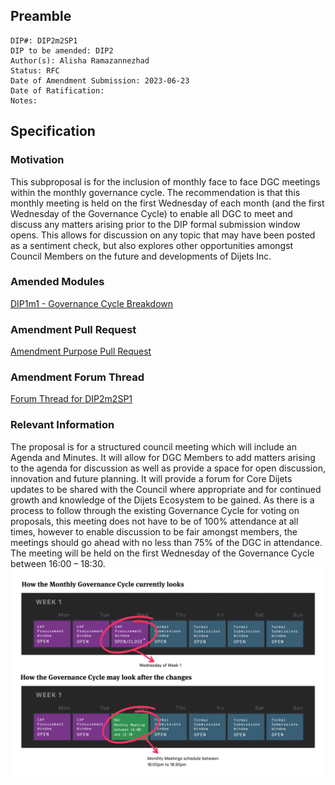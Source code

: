 ## Preamble

```
DIP#: DIP2m2SP1  
DIP to be amended: DIP2  
Author(s): Alisha Ramazannezhad  
Status: RFC  
Date of Amendment Submission: 2023-06-23  
Date of Ratification:  
Notes: 
```
## Specification

### Motivation

This subproposal is for the inclusion of monthly face to face DGC meetings within the monthly governance cycle. The recommendation is that this monthly meeting is held on the first Wednesday of each month (and the first Wednesday of the Governance Cycle) to enable all DGC to meet and discuss any matters arising prior to the DIP formal submission window opens. This allows for discussion on any topic that may have been posted as a sentiment check, but also explores other opportunities amongst Council Members on the future and developments of Dijets Inc. 

### Amended Modules

[DIP1m1 - Governance Cycle Breakdown](https://github.com/Dijets-Inc/dips/blob/master/DIP1/dip1.md#dip1m1-governance-cycle-breakdown)

### Amendment Pull Request

[Amendment Purpose Pull Request](https://github.com/Dijets-Inc/dips/pull/1)

### Amendment Forum Thread

[Forum Thread for DIP2m2SP1](https://forum.dijets.io/t/rfc-monthly-dgc-member-meetings/67/3)

### Relevant Information

The proposal is for a structured council meeting which will include an Agenda and Minutes. It will allow for DGC Members to add matters arising to the agenda for discussion as well as provide a space for open discussion, innovation and future planning. It will provide a forum for Core Dijets updates to be shared with the Council where appropriate and for continued growth and knowledge of the Dijets Ecosystem to be gained. 
As there is a process to follow through the existing Governance Cycle for voting on proposals, this meeting does not have to be of 100% attendance at all times, however to enable discussion to be fair amongst members, the meetings should go ahead with no less than 75% of the DGC in attendance. 
The meeting will be held on the first Wednesday of the Governance Cycle between 16:00 – 18:30. 
![DIP2m2SP1](https://raw.githubusercontent.com/Dijets-Inc/dips/master/DIP2/DIP2m2SP1/monthly-cycle-DIP2m2SP1.png)